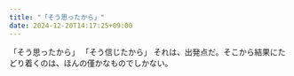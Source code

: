```yaml
---
title: "「そう思ったから」"
date: 2024-12-20T14:17:25+09:00
---
```

「そう思ったから」
「そう信じたから」
それは、出発点だ。そこから結果にたどり着くのは、ほんの僅かなものでしかない。
